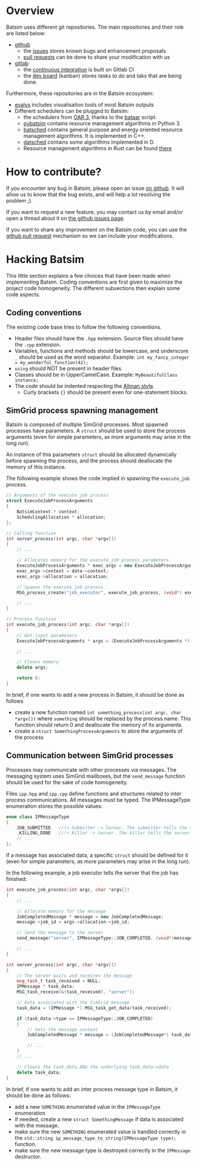 # Overview
Batsim uses different git repositories.
The main repositories and their role are listed below:

- [github](https://github.com/oar-team/batsim)
  - the [issues](https://github.com/oar-team/batsim/issues) stores known bugs
    and enhancement proposals
  - [pull requests](https://github.com/oar-team/batsim/pulls) can be done to
    share your modification with us
- [gitlab](https://gitlab.inria.fr/batsim/batsim):
  - the [continuous integration](https://gitlab.inria.fr/batsim/batsim/pipelines)
    is built on Gitlab CI
  - the [dev board](https://gitlab.inria.fr/batsim/batsim/boards) (kanban)
    stores tasks *to do* and taks that are being done.

Furthermore, these repositories are in the Batsim ecosystem:
- [evalys](https://github.com/oar-team/evalys) includes visualisation tools of
  most Batsim outputs
- Different schedulers can be plugged to Batsim:
  - the schedulers from [OAR 3](https://github.com/oar-team/oar3), thanks to
    the [bataar](https://github.com/oar-team/oar3/blob/master/oar/kao/bataar.py)
    script.
  - [pybatsim](https://gitlab.inria.fr/batsim/pybatsim) contains resource
    management algorithms in Python 3.
  - [batsched](https://gitlab.inria.fr/batsim/batsched) contains general purpose
    and energy oriented resource management algorithms. It is implemented in C++.
  - [datsched](https://gitlab.inria.fr/batsim/datsched) contains some algorithms
    implemented in D.
  - Resource management algorithms in Rust can be found
    [there](https://gitlab.inria.fr/users/adfaure/projects)

# How to contribute?
If you encounter any bug in Batsim, please open an issue
[on github](https://github.com/oar-team/batsim/issues).
It will allow us to know that the bug exists, and will help a lot resolving the
problem ;).

If you want to request a new feature, you may contact us by email and/or
open a thread about it on
[the github issues page](https://github.com/oar-team/batsim/issues).

If you want to share any improvement on the Batsim code, you can use the
[github pull request](https://github.com/oar-team/batsim/pulls) mechanism so
we can include your modifications.

# Hacking Batsim
This little section explains a few choices that have been made when implementing
Batsim. Coding conventions are first given to maximize the project code
homogeneity. The different subsections then explain some code aspects.

## Coding conventions
The existing code base tries to follow the following conventions.

- Header files should have the ``.hpp`` extension.
  Source files should have the ``.cpp`` extension.
- Variables, functions and methods should be lowercase,
  and underscore ``_`` should be used as the word separator.
  Example: ``int my_fancy_integer = my_wonderful_function(42);``
- ``using`` should NOT be present in header files.
- Classes should be in UpperCamelCase. Example: ``MyBeautifulClass instance;``
- The code should be indented respecting the
  [Allman style](https://en.wikipedia.org/wiki/Indent_style#Allman_style).
  - Curly brackets ``{}`` should be present even for one-statement blocks.

## SimGrid process spawning management
Batsim is composed of multiple SimGrid processes. Most spawned processes have
parameters. A ``struct`` should be used to store the process arguments (even
for simple parameters, as more arguments may arise in the long run).

An instance of this parameters ``struct`` should be allocated dynamically
before spawning the process, and the process should deallocate the memory of
this instance.

The following example shows the code implied in spawning the ``execute_job`` process.

``` C++
// Arguments of the execute_job process
struct ExecuteJobProcessArguments
{
    BatsimContext * context;
    SchedulingAllocation * allocation;
};

// Calling function
int server_process(int argc, char *argv[])
{
    // ...

    // Allocates memory for the execute_job process parameters
    ExecuteJobProcessArguments * exec_args = new ExecuteJobProcessArguments;
    exec_args->context = data->context;
    exec_args->allocation = allocation;

    // Spawns the execute_job process
    MSG_process_create("job_executor", execute_job_process, (void*) exec_args, host);

    // ...
}

// Process function
int execute_job_process(int argc, char *argv[])
{
    // Get input parameters
    ExecuteJobProcessArguments * args = (ExecuteJobProcessArguments *) MSG_process_get_data(MSG_process_self());

    // ...

    // Cleans memory
    delete args;

    return 0;
}
```

In brief, if one wants to add a new process in Batsim, it should be done as follows
- create a new function named ``int something_process(int argc, char *argv[])``
  where ``something`` should be replaced by the process name. This function
  should return 0 and deallocate the memory of its arguments.
- create a ``struct SomethingProcessArguments`` to store the arguments of
  the process

## Communication between SimGrid processes
Processes may communicate with other processes via messages. The messaging
system uses SimGrid mailboxes, but the ``send_message`` function should be
used for the sake of code homogeneity.

Files ``ipp.hpp`` and ``ipp.cpp`` define functions and structures related to
inter process communications. All messages must be typed. The IPMessageType
enumeration stores the possible values:
``` C++
enum class IPMessageType
{
    JOB_SUBMITTED   //!< Submitter -> Server. The submitter tells the server that a new job has been submitted.
    ,KILLING_DONE   //!< Killer -> Server. The killer tells the server that all the jobs have been killed.
    // ...
};
```

If a message has associated data, a specific ``struct`` should be defined for it
(even for simple parameters, as more parameters may arise in the long run).

In the following example, a job executor tells the server that the job has
finished:
``` C++
int execute_job_process(int argc, char *argv[])
{
    // ...

    // Allocate memory for the message
    JobCompletedMessage * message = new JobCompletedMessage;
    message->job_id = args->allocation->job_id;

    // Send the message to the server
    send_message("server", IPMessageType::JOB_COMPLETED, (void*)message);

    // ...
}

int server_process(int argc, char *argv[])
{
    // The server waits and receives the message
    msg_task_t task_received = NULL;
    IPMessage * task_data;
    MSG_task_receive(&(task_received), "server");

    // Data associated with the SimGrid message
    task_data = (IPMessage *) MSG_task_get_data(task_received);

    if (task_data->type == IPMessageType::JOB_COMPLETED)
    {
        // Gets the message content
        JobCompletedMessage * message = (JobCompletedMessage*) task_data->data;

        // ...
    }
    // ...

    // Cleans the task_data AND the underlying task_data->data
    delete task_data;
}
```

In brief, if one wants to add an inter process message type in Batsim,
it should be done as follows:
- add a new ``SOMETHING`` enumerated value in the ``IPMessageType`` enumeration
- if needed, create a new ``struct SomethingMessage`` if data is associated with
  the message.
- make sure the new ``SOMETHING`` enumerated value is handled correctly in the
  ``std::string ip_message_type_to_string(IPMessageType type);`` function.
- make sure the new message type is destroyed correctly in the ``IPMessage``
  destructor.
